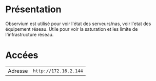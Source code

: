 # Présentation
Observium est utilisé pour voir l'état des serveurs/nas, voir l'etat des équipement réseau.
Utile pour voir la saturation et les limite de l'infrastructure réseau.


# Accées
|                |                                        |
|----------------|----------------------------------------|
|Adresse         |`http://172.16.2.144`                   |
